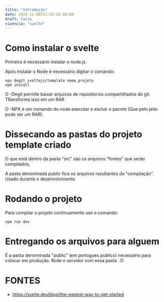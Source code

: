 ```yaml
---
title: "Introdução"
date: 2019-11-06T21:43:24-03:00
draft: false
vivencia: "svelte"
---
```


# Como instalar o svelte

Primeiro é necessário instalar o node.js.

Após instalar o Node é necessário digitar o comando:
```
npx degit sveltejs/template nome_projeto
npm install
```


O -Degit permite baixar arquivos de repositorios compartilhados do git. TRansforma isso em um RAR 

O -NPX é um comando do node executar e excluir o pacote (Que pelo jeito pode ser um RAR).


# Dissecando as pastas do projeto template criado

O que está dentro da pasta "src" são os arquivos "fontes" que serão compilados;

A pasta denominada public fica os arquivos resultantes da "compilação". Usado durante o desenvolvimento

# Rodando o projeto
Para compilar o projeto continuamente use o comando:

```
npm run dev
```

# Entregando os arquivos para alguem

É a pasta denominada "public" (em portugues publico) necessário para colocar em produção. Rode o servidor com essa pasta. :D


# FONTES
- https://svelte.dev/blog/the-easiest-way-to-get-started






